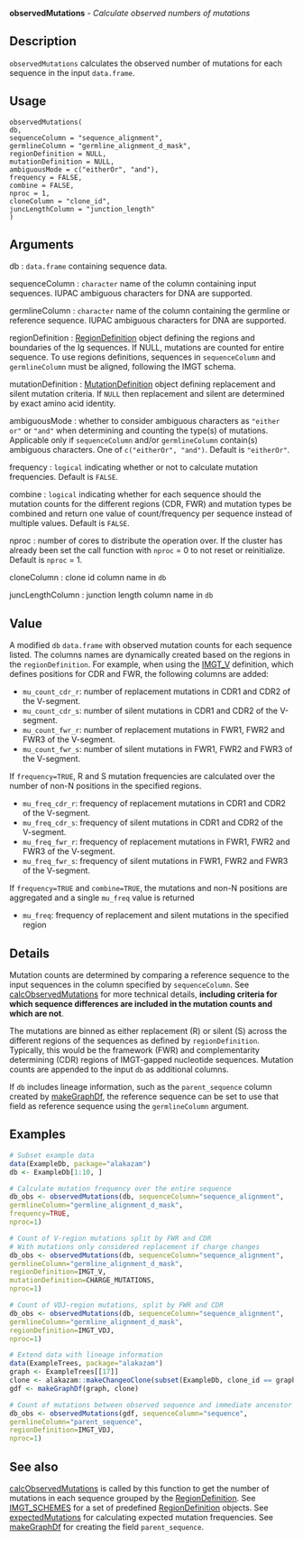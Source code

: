 **observedMutations** - *Calculate observed numbers of mutations*

Description
--------------------

`observedMutations` calculates the observed number of mutations for each 
sequence in the input `data.frame`.


Usage
--------------------
```
observedMutations(
db,
sequenceColumn = "sequence_alignment",
germlineColumn = "germline_alignment_d_mask",
regionDefinition = NULL,
mutationDefinition = NULL,
ambiguousMode = c("eitherOr", "and"),
frequency = FALSE,
combine = FALSE,
nproc = 1,
cloneColumn = "clone_id",
juncLengthColumn = "junction_length"
)
```

Arguments
-------------------

db
:   `data.frame` containing sequence data.

sequenceColumn
:   `character` name of the column containing input 
sequences. IUPAC ambiguous characters for DNA are 
supported.

germlineColumn
:   `character` name of the column containing 
the germline or reference sequence. IUPAC ambiguous 
characters for DNA are supported.

regionDefinition
:   [RegionDefinition](RegionDefinition-class.md) object defining the regions
and boundaries of the Ig sequences. If NULL, mutations 
are counted for entire sequence. To use regions definitions,
sequences in `sequenceColumn` and `germlineColumn`
must be aligned, following the IMGT schema.

mutationDefinition
:   [MutationDefinition](MutationDefinition-class.md) object defining replacement
and silent mutation criteria. If `NULL` then 
replacement and silent are determined by exact 
amino acid identity.

ambiguousMode
:   whether to consider ambiguous characters as 
`"either or"` or `"and"` when determining and 
counting the type(s) of mutations. Applicable only if
`sequenceColumn` and/or `germlineColumn` 
contain(s) ambiguous characters. One of 
`c("eitherOr", "and")`. Default is `"eitherOr"`.

frequency
:   `logical` indicating whether or not to calculate
mutation frequencies. Default is `FALSE`.

combine
:   `logical` indicating whether for each sequence should
the mutation counts for the different regions (CDR, FWR) and 
mutation types be combined and return one value of 
count/frequency per sequence instead of 
multiple values. Default is `FALSE`.

nproc
:   number of cores to distribute the operation over. If the 
cluster has already been set the call function with 
`nproc` = 0 to not reset or reinitialize. Default is 
`nproc` = 1.

cloneColumn
:   clone id column name in `db`

juncLengthColumn
:   junction length column name in `db`




Value
-------------------

A modified `db` `data.frame` with observed mutation counts for each 
sequence listed. The columns names are dynamically created based on the
regions in the `regionDefinition`. For example, when using the
[IMGT_V](IMGT_SCHEMES.md) definition, which defines positions for CDR and
FWR, the following columns are added:

+ `mu_count_cdr_r`:  number of replacement mutations in CDR1 and 
CDR2 of the V-segment.
+ `mu_count_cdr_s`:  number of silent mutations in CDR1 and CDR2 
of the V-segment.
+ `mu_count_fwr_r`:  number of replacement mutations in FWR1, 
FWR2 and FWR3 of the V-segment.
+ `mu_count_fwr_s`:  number of silent mutations in FWR1, FWR2 and
FWR3 of the V-segment.

If `frequency=TRUE`, R and S mutation frequencies are
calculated over the number of non-N positions in the specified regions.

+ `mu_freq_cdr_r`:  frequency of replacement mutations in CDR1 and 
CDR2 of the V-segment.
+ `mu_freq_cdr_s`:  frequency of silent mutations in CDR1 and CDR2 
of the V-segment.
+ `mu_freq_fwr_r`:  frequency of replacement mutations in FWR1, 
FWR2 and FWR3 of the V-segment.
+ `mu_freq_fwr_s`:  frequency of silent mutations in FWR1, FWR2 and
FWR3 of the V-segment.
 
If `frequency=TRUE` and `combine=TRUE`, the mutations and non-N positions
are aggregated and a single `mu_freq` value is returned

+ `mu_freq`:  frequency of replacement and silent mutations in the 
specified region



Details
-------------------

Mutation counts are determined by comparing a reference sequence to the input sequences in the 
column specified by `sequenceColumn`. See [calcObservedMutations](calcObservedMutations.md) for more technical details, 
**including criteria for which sequence differences are included in the mutation 
counts and which are not**.

The mutations are binned as either replacement (R) or silent (S) across the different 
regions of the sequences as defined by `regionDefinition`. Typically, this would 
be the framework (FWR) and complementarity determining (CDR) regions of IMGT-gapped 
nucleotide sequences. Mutation counts are appended to the input `db` as 
additional columns.

If `db` includes lineage information, such as the `parent_sequence` column created by 
[makeGraphDf](makeGraphDf.md), the reference sequence can be set to use that field as reference sequence 
using the `germlineColumn` argument.



Examples
-------------------

```R
# Subset example data
data(ExampleDb, package="alakazam")
db <- ExampleDb[1:10, ]

# Calculate mutation frequency over the entire sequence
db_obs <- observedMutations(db, sequenceColumn="sequence_alignment",
germlineColumn="germline_alignment_d_mask",
frequency=TRUE,
nproc=1)

# Count of V-region mutations split by FWR and CDR
# With mutations only considered replacement if charge changes
db_obs <- observedMutations(db, sequenceColumn="sequence_alignment",
germlineColumn="germline_alignment_d_mask",
regionDefinition=IMGT_V,
mutationDefinition=CHARGE_MUTATIONS,
nproc=1)

# Count of VDJ-region mutations, split by FWR and CDR
db_obs <- observedMutations(db, sequenceColumn="sequence_alignment",
germlineColumn="germline_alignment_d_mask",
regionDefinition=IMGT_VDJ,
nproc=1)

# Extend data with lineage information
data(ExampleTrees, package="alakazam")
graph <- ExampleTrees[[17]]
clone <- alakazam::makeChangeoClone(subset(ExampleDb, clone_id == graph$clone))
gdf <- makeGraphDf(graph, clone)

# Count of mutations between observed sequence and immediate ancenstor
db_obs <- observedMutations(gdf, sequenceColumn="sequence",
germlineColumn="parent_sequence",
regionDefinition=IMGT_VDJ,
nproc=1)
```



See also
-------------------

[calcObservedMutations](calcObservedMutations.md) is called by this function to get the number of mutations 
in each sequence grouped by the [RegionDefinition](RegionDefinition-class.md). 
See [IMGT_SCHEMES](IMGT_SCHEMES.md) for a set of predefined [RegionDefinition](RegionDefinition-class.md) objects.
See [expectedMutations](expectedMutations.md) for calculating expected mutation frequencies.
See [makeGraphDf](makeGraphDf.md) for creating the field `parent_sequence`.







